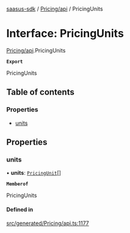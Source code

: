 [saasus-sdk](../README.md) / [Pricing/api](../modules/Pricing_api.md) / PricingUnits

# Interface: PricingUnits

[Pricing/api](../modules/Pricing_api.md).PricingUnits

**`Export`**

PricingUnits

## Table of contents

### Properties

- [units](Pricing_api.PricingUnits.md#units)

## Properties

### units

• **units**: [`PricingUnit`](../modules/Pricing_api.md#pricingunit)[]

**`Memberof`**

PricingUnits

#### Defined in

[src/generated/Pricing/api.ts:1177](https://github.com/saasus-platform/saasus-sdk-javascript/blob/2c78b0a/src/generated/Pricing/api.ts#L1177)
